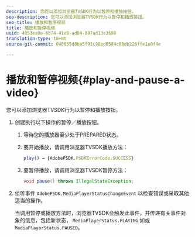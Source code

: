```yaml
---
description: 您可以添加浏览器TVSDK行为以暂停和播放按钮。
seo-description: 您可以添加浏览器TVSDK行为以暂停和播放按钮。
seo-title: 播放和暂停视频
title: 播放和暂停视频
uuid: 4053ea9e-6b74-41e9-ad04-087ad13e3698
translation-type: tm+mt
source-git-commit: 040655d8ba5f91c98ed0584c08db226ffe1e0f4e

---
```



# 播放和暂停视频{#play-and-pause-a-video}

您可以添加浏览器TVSDK行为以暂停和播放按钮。

1. 创建执行以下操作的暂停／播放按钮。
   1. 等待您的播放器至少处于PREPARED状态。
   1. 要开始播放，请调用浏览器TVSDK播放方法：

      ```js
      play() → {AdobePSDK.PSDKErrorCode.SUCCESS}
      ```

   1. 要暂停播放，请调用浏览器TVSDK暂停方法：

      ```java
      void pause() throws IllegalStateException;
      ```

1. 侦听事件 `AdobePSDK.MediaPlayerStatusChangeEvent` 以检查错误或采取其他适当的操作。

   当调用暂停或播放方法时，浏览器TVSDK会触发此事件，并传递有关事件对象的信息，包括新状态， `MediaPlayerStatus.PLAYING` 如或 `MediaPlayerStatus.PAUSED`。

